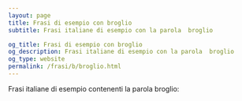```yaml
---
layout: page
title: Frasi di esempio con broglio 
subtitle: Frasi italiane di esempio con la parola  broglio

og_title: Frasi di esempio con broglio 
og_description: Frasi italiane di esempio con la parola  broglio
og_type: website
permalink: /frasi/b/broglio.html
---
```


Frasi italiane di esempio contenenti la parola broglio:


